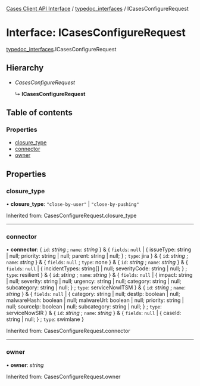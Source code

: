 [Cases Client API Interface](../cases_client_api.md) / [typedoc_interfaces](../modules/typedoc_interfaces.md) / ICasesConfigureRequest

# Interface: ICasesConfigureRequest

[typedoc_interfaces](../modules/typedoc_interfaces.md).ICasesConfigureRequest

## Hierarchy

- *CasesConfigureRequest*

  ↳ **ICasesConfigureRequest**

## Table of contents

### Properties

- [closure\_type](typedoc_interfaces.icasesconfigurerequest.md#closure_type)
- [connector](typedoc_interfaces.icasesconfigurerequest.md#connector)
- [owner](typedoc_interfaces.icasesconfigurerequest.md#owner)

## Properties

### closure\_type

• **closure\_type**: ``"close-by-user"`` \| ``"close-by-pushing"``

Inherited from: CasesConfigureRequest.closure\_type

___

### connector

• **connector**: { `id`: *string* ; `name`: *string*  } & { `fields`: ``null`` \| { issueType: string \| null; priority: string \| null; parent: string \| null; } ; `type`: jira  } & { `id`: *string* ; `name`: *string*  } & { `fields`: ``null`` ; `type`: none  } & { `id`: *string* ; `name`: *string*  } & { `fields`: ``null`` \| { incidentTypes: string[] \| null; severityCode: string \| null; } ; `type`: resilient  } & { `id`: *string* ; `name`: *string*  } & { `fields`: ``null`` \| { impact: string \| null; severity: string \| null; urgency: string \| null; category: string \| null; subcategory: string \| null; } ; `type`: serviceNowITSM  } & { `id`: *string* ; `name`: *string*  } & { `fields`: ``null`` \| { category: string \| null; destIp: boolean \| null; malwareHash: boolean \| null; malwareUrl: boolean \| null; priority: string \| null; sourceIp: boolean \| null; subcategory: string \| null; } ; `type`: serviceNowSIR  } & { `id`: *string* ; `name`: *string*  } & { `fields`: ``null`` \| { caseId: string \| null; } ; `type`: swimlane  }

Inherited from: CasesConfigureRequest.connector

___

### owner

• **owner**: *string*

Inherited from: CasesConfigureRequest.owner
